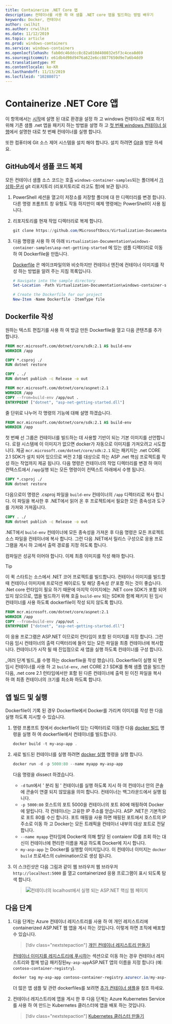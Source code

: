```yaml
---
title: Containerize .NET Core 앱
description: 컨테이너를 사용 하 여 샘플 .NET core 앱을 빌드하는 방법 배우기
keywords: Docker, 컨테이너
author: cwilhit
ms.author: crwilhit
ms.date: 11/12/2019
ms.topic: article
ms.prod: windows-containers
ms.service: windows-containers
ms.openlocfilehash: fab0dc46ddcc8c82a010d408032e5f3c4cea8d69
ms.sourcegitcommit: e61db4d98d9476a622e6cc8877650d9e7a6b4dd9
ms.translationtype: MT
ms.contentlocale: ko-KR
ms.lasthandoff: 11/13/2019
ms.locfileid: "10288071"
---
```

# <a name="containerize-a-net-core-app"></a>Containerize .NET Core 앱

이 항목에서는 [시작](set-up-environment.md)에 설명 된 대로 환경을 설정 하 고 windows 컨테이너로 배포 하기 위해 기존 샘플 .net 앱을 패키지 하는 방법을 설명 하 고 [첫 번째 windows 컨테이너 실행](run-your-first-container.md)에서 설명한 대로 첫 번째 컨테이너를 실행 합니다.

또한 컴퓨터에 Git 소스 제어 시스템을 설치 해야 합니다. 설치 하려면 [Git](https://git-scm.com/download)을 방문 하세요.

## <a name="clone-the-sample-code-from-github"></a>GitHub에서 샘플 코드 복제

모든 컨테이너 샘플 소스 코드는 호출 `windows-container-samples`되는 폴더에서 [가상화-문서](https://github.com/MicrosoftDocs/Virtualization-Documentation) git 리포지토리 (리포지토리로 라고도 함)에 보관 됩니다.

1. PowerShell 세션을 열고이 저장소를 저장할 폴더에 대 한 디렉터리를 변경 합니다. 다른 명령 프롬프트 창 유형도 작동 하지만이 예제 명령에는 PowerShell이 사용 됩니다.
2. 리포지토리를 현재 작업 디렉터리로 복제 합니다.

   ```PowerShell
   git clone https://github.com/MicrosoftDocs/Virtualization-Documentation.git
   ```

3. 다음 명령을 사용 하 여 아래 `Virtualization-Documentation\windows-container-samples\asp-net-getting-started` 에 있는 샘플 디렉터리로 이동 하 여 Dockerfile을 만듭니다.

   [Dockerfile](https://docs.docker.com/engine/reference/builder/) 은 메이크파일의와 비슷하지만 컨테이너 엔진에 컨테이너 이미지를 작성 하는 방법을 알려 주는 지침 목록입니다.

   ```Powershell
   # Navigate into the sample directory
   Set-Location -Path Virtualization-Documentation\windows-container-samples\asp-net-getting-started

   # Create the Dockerfile for our project
   New-Item -Name Dockerfile -ItemType file
   ```

## <a name="write-the-dockerfile"></a>Dockerfile 작성

원하는 텍스트 편집기를 사용 하 여 방금 만든 Dockerfile을 열고 다음 콘텐츠를 추가 합니다.

```Dockerfile
FROM mcr.microsoft.com/dotnet/core/sdk:2.1 AS build-env
WORKDIR /app

COPY *.csproj ./
RUN dotnet restore

COPY . ./
RUN dotnet publish -c Release -o out

FROM mcr.microsoft.com/dotnet/core/aspnet:2.1
WORKDIR /app
COPY --from=build-env /app/out .
ENTRYPOINT ["dotnet", "asp-net-getting-started.dll"]
```

줄 단위로 나누어 각 명령의 기능에 대해 설명 하겠습니다.

```Dockerfile
FROM mcr.microsoft.com/dotnet/core/sdk:2.1 AS build-env
WORKDIR /app
```

첫 번째 선 그룹은 컨테이너를 빌드하는 데 사용할 기반이 되는 기본 이미지를 선언합니다. 로컬 시스템에 이 이미지가 없으면 docker가 자동으로 이미지를 가져오려고 시도합니다. 제공 `mcr.microsoft.com/dotnet/core/sdk:2.1` 되는 패키지는 .net CORE 2.1 SDK가 설치 되어 있으므로 버전 2.1를 대상으로 하는 ASP .net 핵심 프로젝트를 작성 하는 작업까지 제공 됩니다. 다음 명령은 컨테이너의 작업 디렉터리를 변경 하 여이 컨텍스트에서 `/app`실행 되는 모든 명령이이 컨텍스트 아래에서 수행 됩니다.

```Dockerfile
COPY *.csproj ./
RUN dotnet restore
```

다음으로이 명령은 .csproj 파일을 `build-env` 컨테이너의 `/app` 디렉터리로 복사 합니다. 이 파일을 복사한 후 .NET에서 읽어 온 후 프로젝트에서 필요한 모든 종속성과 도구를 가져와 가져옵니다.

```Dockerfile
COPY . ./
RUN dotnet publish -c Release -o out
```

.NET에서 `build-env` 컨테이너에 모든 종속성을 가져온 후 다음 명령은 모든 프로젝트 소스 파일을 컨테이너에 복사 합니다. 그런 다음 .NET에서 릴리스 구성으로 응용 프로그램을 게시 하 고에서 출력 경로를 지정 하도록 합니다.

컴파일은 성공적 이어야 합니다. 이제 최종 이미지를 작성 해야 합니다. 

> [!TIP]
> 이 퀵 스타트는 소스에서 .NET 코어 프로젝트를 빌드합니다. 컨테이너 이미지를 빌드할 때 컨테이너 이미지에 프로덕션 페이로드 및 해당 종속성 _만_ 포함 하는 것이 좋습니다. .Net core 런타임이 필요 하기 때문에 마지막 이미지에는 .NET core SDK가 포함 되어 있지 않으므로, 앱을 빌드하기 위해 호출 `build-env` 되는 SDK와 함께 패키지 된 임시 컨테이너를 사용 하도록 dockerfile이 작성 되지 않도록 합니다.

```Dockerfile
FROM mcr.microsoft.com/dotnet/core/aspnet:2.1
WORKDIR /app
COPY --from=build-env /app/out .
ENTRYPOINT ["dotnet", "asp-net-getting-started.dll"]
```

이 응용 프로그램은 ASP.NET 이므로이 런타임이 포함 된 이미지를 지정 합니다. 그런 다음 임시 컨테이너의 출력 디렉터리에 들어 있는 모든 파일을 최종 컨테이너에 복사합니다. 컨테이너가 시작 될 때 진입점으로 새 앱을 실행 하도록 컨테이너를 구성 합니다.

_여러 단계 빌드_를 수행 하는 dockerfile을 작성 했습니다. Dockerfile이 실행 되 면 임시 컨테이너를 사용 하 고 `build-env`, .net CORE 2.1 SDK를 통해 샘플 앱을 빌드한 다음, .net core 2.1 런타임에서만 포함 된 다른 컨테이너에 출력 된 이진 파일을 복사 하 여 최종 컨테이너의 크기를 최소화 하도록 합니다.

## <a name="build-and-run-the-app"></a>앱 빌드 및 실행

Dockerfile이 기록 된 경우 Dockerfile에서 Docker를 가리켜 이미지를 작성 한 다음 실행 하도록 지시할 수 있습니다.

1. 명령 프롬프트 창에서 dockerfile이 있는 디렉터리로 이동한 다음 [docker 빌드](https://docs.docker.com/engine/reference/commandline/build/) 명령을 실행 하 여 dockerfile에서 컨테이너를 빌드합니다.

   ```Powershell
   docker build -t my-asp-app .
   ```

2. 새로 빌드된 컨테이너를 실행 하려면 [docker 실행](https://docs.docker.com/engine/reference/commandline/run/) 명령을 실행 합니다.

   ```Powershell
   docker run -d -p 5000:80 --name myapp my-asp-app
   ```

   다음 명령을 dissect 하겠습니다.

   * `-d` tun에서 ' 분리 됨 ' 컨테이너를 실행 하도록 지시 하 여 컨테이너 안의 콘솔에 콘솔이 연결 되지 않았음을 의미 합니다. 컨테이너는 백그라운드에서 실행 됩니다. 
   * `-p 5000:80` 호스트의 포트 5000을 컨테이너의 포트 80에 매핑하여 Docker에 알립니다. 각 컨테이너는 고유한 IP 주소를 얻습니다. ASP .NET은 기본적으로 포트 80를 수신 합니다. 포트 매핑을 사용 하면 매핑된 포트에서 호스트의 IP 주소로 이동 하 고 Docker는 모든 트래픽을 컨테이너 내부의 대상 포트로 전달 합니다.
   * `--name myapp` 런타임에 Docker에 의해 할당 된 contaienr ID를 조회 하는 대신이 컨테이너에 편리한 이름을 제공 하도록 Docker에 지시 합니다.
   * `my-asp-app` 는 Docker를 실행할 이미지입니다. 이 컨테이너 이미지는 `docker build` 프로세스의 culmination으로 생성 됩니다.

3. 이 스크린샷은 다음 그림과 같이 웹 브라우저 웹 브라우저 `http://localhost:5000` 를 열고 containerized 응용 프로그램이 표시 되도록 탐색 합니다.

   >![컨테이너의 localhost에서 실행 되는 ASP.NET 핵심 웹 페이지](media/SampleAppScreenshot.png)

## <a name="next-steps"></a>다음 단계

1. 다음 단계는 Azure 컨테이너 레지스트리를 사용 하 여 개인 레지스트리에 containerized ASP.NET 웹 앱을 게시 하는 것입니다. 이렇게 하면 조직에 배포할 수 있습니다.

   > [!div class="nextstepaction"]
   > [개인 컨테이너 레지스트리 만들기](https://docs.microsoft.com/azure/container-registry/container-registry-get-started-powershell)

   [컨테이너 이미지를 레지스트리에 푸시하](https://docs.microsoft.com/azure/container-registry/container-registry-get-started-powershell#push-image-to-registry)는 섹션으로 이동 하는 경우 컨테이너 레지스트리와 함께 방금 패키징된`my-asp-app`ASP.NET 앱의 이름을 지정 합니다 (예: `contoso-container-registry`).

   ```PowerShell
   docker tag my-asp-app contoso-container-registry.azurecr.io/my-asp-app:v1
   ```

   더 많은 앱 샘플 및 관련 dockerfiles를 보려면 [추가 컨테이너 샘플](../samples.md)을 참조 하세요.

2. 컨테이너 레지스트리에 앱을 게시 한 후 다음 단계는 Azure Kubernetes Service를 사용 하 여 만드는 Kubernetes 클러스터에 앱을 배포 하는 것입니다.

   > [!div class="nextstepaction"]
   > [Kubernetes 클러스터 만들기](https://docs.microsoft.com/azure/aks/windows-container-cli)
